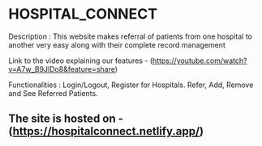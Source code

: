  # HOSPITAL_CONNECT
Description : This website makes referral of patients from one hospital to another
very easy along with their complete record management

Link to the video explaining our features - (https://youtube.com/watch?v=A7w_B9JlDo8&feature=share)

Functionalities : Login/Logout, Register for Hospitals. Refer, Add, Remove and See Referred Patients.

## The site is hosted on -    (https://hospitalconnect.netlify.app/)
